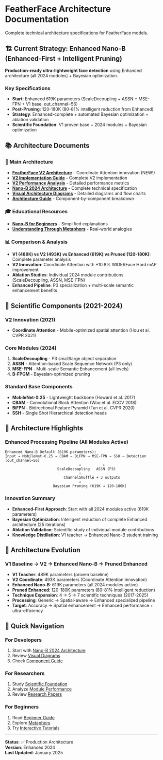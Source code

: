 # FeatherFace Architecture Documentation

Complete technical architecture specifications for FeatherFace models.

## 🏗️ Current Strategy: Enhanced Nano-B (Enhanced-First + Intelligent Pruning)

**Production-ready ultra-lightweight face detection** using Enhanced architecture (all 2024 modules) + Bayesian optimization.

### Key Specifications
- **Start**: Enhanced 619K parameters (ScaleDecoupling + ASSN + MSE-FPN + V1 base, out_channel=56)
- **Post-Pruning**: 120-180K (80-81% intelligent reduction from Enhanced)
- **Strategy**: Enhanced-complete + automated Bayesian optimization + ablation validation
- **Scientific Foundation**: V1 proven base + 2024 modules + Bayesian optimization

## 📚 Architecture Documents

### 🎯 Main Architecture
- **[FeatherFace V2 Architecture](featherface_v2.md)** - Coordinate Attention innovation (NEW!)
- **[V2 Implementation Guide](featherface_v2_implementation.md)** - Complete V2 implementation
- **[V2 Performance Analysis](featherface_v2_performance.md)** - Detailed performance metrics
- **[Nano-B 2024 Architecture](nano_b_2024.md)** - Complete technical specification
- **[Visual Architecture Diagrams](nano_b_diagram.md)** - Detailed diagrams and flow charts
- **[Architecture Guide](nano_b_diagram_guide.md)** - Component-by-component breakdown

### 🎓 Educational Resources
- **[Nano-B for Beginners](nano_b_for_kids.md)** - Simplified explanations
- **[Understanding Through Metaphors](../guides/metaphors.md)** - Real-world analogies

### 📊 Comparison & Analysis
- **V1 (489K) vs V2 (493K) vs Enhanced (619K) vs Pruned (120-180K)**: Complete parameter analysis
- **V2 Innovation**: Coordinate Attention with +10.8% WIDERFace Hard mAP improvement
- **Ablation Studies**: Individual 2024 module contributions (ScaleDecoupling, ASSN, MSE-FPN)
- **Enhanced Pipeline**: P3 specialization + multi-scale semantic enhancement benefits

## 🔬 Scientific Components (2021-2024)

### V2 Innovation (2021)
- **Coordinate Attention** - Mobile-optimized spatial attention (Hou et al. CVPR 2021)

### Core Modules (2024)
1. **ScaleDecoupling** - P3 small/large object separation
2. **ASSN** - Attention-based Scale Sequence Network (P3 only)
3. **MSE-FPN** - Multi-scale Semantic Enhancement (all levels)
4. **B-FPGM** - Bayesian-optimized pruning

### Standard Base Components
- **MobileNet-0.25** - Lightweight backbone (Howard et al. 2017)
- **CBAM** - Convolutional Block Attention (Woo et al. ECCV 2018)
- **BiFPN** - Bidirectional Feature Pyramid (Tan et al. CVPR 2020)
- **SSH** - Single Shot Hierarchical detection heads

## 🎯 Architecture Highlights

### Enhanced Processing Pipeline (All Modules Active)
```
Enhanced Nano-B Default (619K parameters):
Input → MobileNet-0.25 → CBAM → BiFPN → MSE-FPN → SSH → Detection (out_channel=56)
                                  ↓          ↓
                        ScaleDecoupling   ASSN (P3)
                                  ↓
                           ChannelShuffle + 3 outputs
                                  ↓
                      Bayesian Pruning (619K → 120-180K)
```

### Innovation Summary
- **Enhanced-First Approach**: Start with all 2024 modules active (619K parameters)
- **Bayesian Optimization**: Intelligent reduction of complete Enhanced architecture (25 iterations)
- **Ablation Validation**: Scientific study of individual module contributions
- **Knowledge Distillation**: V1 teacher → Enhanced Nano-B student training

## 🔄 Architecture Evolution

### V1 Baseline → V2 → Enhanced Nano-B → Pruned Enhanced
- **V1 Teacher**: 489K parameters (proven baseline)
- **V2 Coordinate**: 493K parameters (Coordinate Attention innovation)
- **Enhanced Nano-B**: 619K parameters (all 2024 modules active)
- **Pruned Enhanced**: 120-180K parameters (80-81% intelligent reduction)
- **Technique Expansion**: 4 → 5 → 7 scientific techniques (2017-2025)
- **Processing**: Generic → Spatial-aware → Enhanced specialized pipeline
- **Target**: Accuracy → Spatial enhancement → Enhanced performance + ultra-efficiency

## 📖 Quick Navigation

### For Developers
1. Start with [Nano-B 2024 Architecture](nano_b_2024.md)
2. Review [Visual Diagrams](nano_b_diagram.md)
3. Check [Component Guide](nano_b_diagram_guide.md)

### For Researchers
1. Study [Scientific Foundation](../NANO_B_ARCHITECTURE.md)
2. Analyze [Module Performance](../simulations/)
3. Review [Research Papers](../scientific/)

### For Beginners
1. Read [Beginner Guide](nano_b_for_kids.md)
2. Explore [Metaphors](../guides/metaphors.md)
3. Try [Interactive Tutorials](../../notebooks/)

---

**Status**: ✅ Production Architecture  
**Version**: Enhanced 2024  
**Last Updated**: January 2025